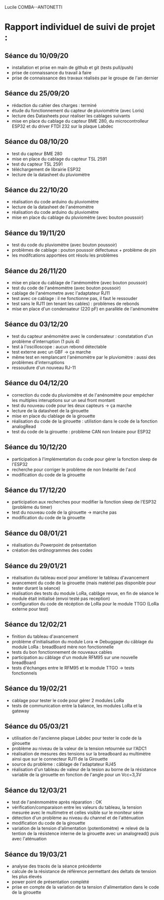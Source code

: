 Lucile COMBA--ANTONETTI 

Rapport individuel de suivi de projet :
==
Séance du 10/09/20  
- 
- installation et prise en main de github et git (tests pull/push)  
- prise de connaissance du travail à faire  
- prise de connaissance des travaux réalisés par le groupe de l'an dernier 

Séance du 25/09/20  
- 
- rédaction du cahier des charges : terminé
- étude du fonctionnement du capteur de pluviométrie (avec Loris)
- lecture des Datasheets pour réaliser les cablages suivants
- mise en place du cablage du capteur BME 280, du microcontrolleur ESP32 et du driver FTDI 232 sur la plaque Labdec  

Séance du 08/10/20  
- 
- test du capteur BME 280  
- mise en place du cablage du capteur TSL 2591  
- test du capteur TSL 2591  
- téléchargement de librairie ESP32  
- lecture de la datasheet du pluviomètre  

Séance du 22/10/20  
- 
- réalisation du code arduino du pluviomètre  
- lecture de la datasheet de l'anémomètre   
- réalisation du code arduino du pluviomètre 
- mise en place du cablage du pluviomètre (avec bouton poussoir)  

Séance du 19/11/20  
-    
- test du code du pluviomètre (avec bouton poussoir)  
- problèmes de cablage : pouton poussoir défectueux + problème de pin 
- les modifcations apportées ont résolu les problèmes

Séance du 26/11/20  
- 
- mise en place du cablage de l'anémomètre (avec bouton poussoir)  
- test du code de l'anémomètre (avec bouton poussoir)
- cablage de l'anémometre avec l'adaptateur RJ11
- test avec ce cablage : il ne fonctionne pas, il faut le ressouder
- test sans le RJ11 (en tenant les cables) : problèmes de rebonds
- mise en place d'un condensateur (220 pF) en parallèle de l'anémomètre  

Séance du 03/12/20  
- 
- test du capteur anémomètre avec le condensateur : constatation d'un problème d'interruption (1 puis 4)  
- test à l'oscilloscope : aucun rebond détectable  
- test externe avec un GBF -> ça marche
- même test en remplancant l'anémomètre par le pluviomètre : aussi des problèmes d'interruptions  
- ressoudure d'un nouveau RJ-11 


Séance du 04/12/20  
- 
- correction du code du pluviomètre et de l'anénomètre pour empécher les multiples interuptions sur un seul front montant  
- test du nouveau code pour les deux capteurs -> ça marche  
- lecture de la datasheet de la girouette  
- mise en place du clablage de la girouette  
- réalisation du code de la girouette : utilistion dans le code de la fonction analogRead 
- test du code de la girouette : problème CAN non linéaire pour ESP32   

Séance du 10/12/20  
- 
- participation à l'implémentation du code pour gérer la fonction sleep de l'ESP32
- recherche pour corriger le problème de non linéarité de l'acd  
- modification du code de la girouette  

Séance du 17/12/20  
- 
- participation aux recherches pour modifier la fonction sleep de l'ESP32 (problème du timer)  
- test du nouveau code de la girouette -> marche pas  
- modification du code de la girouette  

Séance du 08/01/21  
- 
- réalisation du Powerpoint de présentation  
- création des ordinogrammes des codes   

Séance du 29/01/21
-
- réalisation du tableau excel pour améliorer le tableau d'avancement  
- avancement du code de la girouette (mais matériel pas disponible pour tester durant la séance)  
- réalisation des tests du module LoRa, cablâge revue, en fin de séance le module était initialisé (envoi testé pas reception)  
- configuration du code de récéption de LoRa pour le module TTGO (LoRa externe pour test)  

Séance du 12/02/21
-
- finition du tableau d'avancement  
- problème d'initialisation du module Lora => Debuggage du câblage du module LoRa : breadBoard mère non fonctionnelle  
- tests du bon fonctionnement de nouveaux cables 
- participation au câblage d'un module RFM95 sur une nouvelle breadBoard
- tests d'échanges entre le RFM95 et le module TTGO -> tests fonctionnels  

Séance du 19/02/21
-
- cablage pour tester le code pour gérer 2 modules LoRa
- tests de communication entre la balance, les modules LoRa et la gateway

Séance du 05/03/21
-
- utilisation de l'ancienne plaque Labdec pour tester le code de la girouette  
- problème au niveau de la valeur de la tension retournée sur l'ADC1
- réalisation de mesures des tensions sur la breadboard au multimètre ainsi que sur le connecteur RJ11 de la Girouette  
- source du problème : câblage de l'adaptateur RJ45  
- réalisation d'un tableau de valeur de la tesion au borne de la résistance variable de la girouette en fonction de l'angle pour un Vcc=3,3V  

Séance du 12/03/21
-
- test de l'anénmomètre après réparation : OK  
- vérification/comparaison entre les valeurs du tableau, la tension mesurée avec le multimetre et celles visible sur le moniteur série  
- détection d'un problème au niveau du channel et de l'atténuation  
- modification du code de la girouette  
- variation de la tension d'alimentation (potentiomètre) => relevé de la tention de la résistence interne de la girouette avec un analogread() puis avec l'aténuation  

Séance du 19/03/21
-
- analyse des tracés de la séance précédente  
- calcule de la résistance de référence permettant des deltats de tension les plus élevés  
- power point de présentation complété  
- prise en compte de la variation de ta tension d'alimentation dans le code de la girouette  

